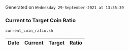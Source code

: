 Generated on `Wednesday 29-September-2021 at 13:35:39`

### Current to Target Coin Ratio
`current_coin_ratio.sh`

Date|Current|Target|Ratio
---|---|---|---
